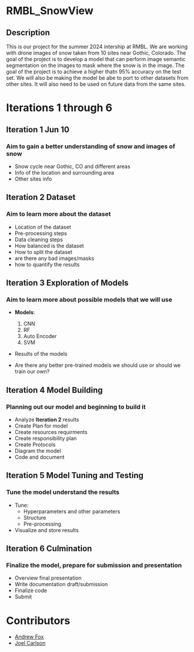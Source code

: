 # RMBL_SnowView

## Description
This is our project for the summer 2024 intership at RMBL. We are working with drone images of snow taken from 10 sites near Gothic, Colorado. The goal of the project is to develop a model that can perform image semantic segmentation on the images to mask where the snow is in the image. The goal of the project is to achieve a higher thatn 95% accuracy on the test set. We will also be making the model be abe to port to other datasets from other sites. It will also need to be used on future data from the same sites.

# Iterations 1 through 6



## Iteration 1 Jun 10

### Aim to gain a better understanding of snow and images of snow
- Snow cycle near Gothic, CO and different areas
- Info of the location and surrounding area
- Other sites info

## Iteration 2 Dataset

### Aim to learn more about the dataset
- Location of the dataset
- Pre-processing steps 
- Data cleaning steps
- How balanced is the dataset
- How to split the dataset
- are there any bad images/masks
- how to quantify the results


## Iteration 3 Exploration of Models

### Aim to learn more about possible models that we will use
- **Models**: 
    1. CNN
    2. RF
    3. Auto Encoder
    4. SVM

- Results of the models
- Are there any better pre-trained models we should use or should we train our own?






## Iteration 4 Model Building


### Planning out our model and beginning to build it

- Analyze **Iteration 2** results
- Create Plan for model 
- Create resources requirments
- Create responsibility plan
- Create Protocols
- Diagram the model 
- Code and document 


## Iteration 5 Model Tuning and Testing

### Tune the model understand the results

-  Tune:
    -  Hyperparameters and other parameters
    -  Structure
    -  Pre-processing
- Visualize and store results



## Iteration 6 Culmination

### Finalize the model, prepare for submission and presentation
- Overview final presentation
- Write documentation draft/submission
- Finalize code
- Submit


# Contributors
-  [Andrew Fox](https://github.com/apfox500)  
-  [Joel Carlson](https://github.com/JTxCo)
